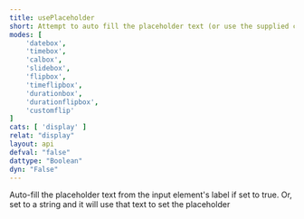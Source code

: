 ```yaml
---
title: usePlaceholder
short: Attempt to auto fill the placeholder text (or use the supplied custom text)
modes: [
	'datebox',
	'timebox',
	'calbox',
	'slidebox',
	'flipbox',
	'timeflipbox',
	'durationbox',
	'durationflipbox',
	'customflip'
]
cats: [ 'display' ]
relat: "display"
layout: api
defval: "false"
dattype: "Boolean"
dyn: "False"
---
```


Auto-fill the placeholder text from the input element's label if set to true.  Or, set to a string and it will use that text to set the placeholder
